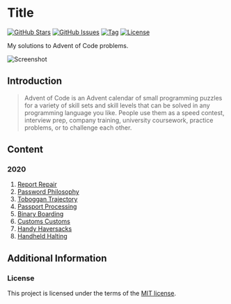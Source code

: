 <!--
Document variables:

Assigned:
<author> = Vikesh Ajith
<github_username> = SpikyClip

Unassigned (replace all with desired value):
<advent-of-code>
<screenshot_link>

-->

# Title

[![GitHub Stars](https://img.shields.io/github/stars/SpikyClip/advent-of-code.svg)](https://github.com/SpikyClip/advent-of-code/stargazers)
[![GitHub Issues](https://img.shields.io/github/issues/SpikyClip/advent-of-code.svg)](https://github.com/SpikyClip/advent-of-code/issues)
[![Tag](https://img.shields.io/github/v/tag/SpikyClip/advent-of-code)](https://github.com/SpikyClip/advent-of-code)
[![License](https://img.shields.io/github/license/SpikyClip/advent-of-code)](https://github.com/SpikyClip/advent-of-code/blob/master/LICENSE)

My solutions to Advent of Code problems.

![Screenshot](screenshot_link)

## Introduction

> Advent of Code is an Advent calendar of small programming puzzles for a
> variety of skill sets and skill levels that can be solved in any programming
> language you like. People use them as a speed contest, interview prep,
> company training, university coursework, practice problems, or to challenge
> each other.

## Content

### 2020

1. [Report Repair](2020/01_report_repair.py)
2. [Password Philosophy](2020/02_password_philosophy.py)
3. [Toboggan Trajectory](2020/03_toboggan_trajectory.py)
4. [Passport Processing](2020/04_passport_processing.py)
5. [Binary Boarding](2020/05_binary_boarding.py)
6. [Customs Customs](2020/06_customs_customs.py)
7. [Handy Haversacks](2020/07_handy_haversacks.py)
8. [Handheld Halting](2020/08_handheld_halting.py)

## Additional Information

### License

This project is licensed under the terms of the [MIT license](https://github.com/SpikyClip/advent-of-code/blob/master/LICENSE).